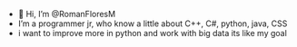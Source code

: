 - 👋 Hi, I’m @RomanFloresM
- I’m a programmer jr, who know a little about C++, C#, python, java, CSS
- i want to improve more in python and work with big data its like my goal

<!---
RomanFloresM/RomanFloresM is a ✨ special ✨ repository because its `README.md` (this file) appears on your GitHub profile.
You can click the Preview link to take a look at your changes.
--->
